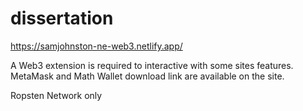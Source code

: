 ﻿# dissertation
https://samjohnston-ne-web3.netlify.app/ 

A Web3 extension is required to interactive with some sites features.
MetaMask and Math Wallet download link are available on the site.

Ropsten Network only